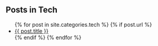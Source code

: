 <h2>Posts in Tech</h2>
<ul>
  {% for post in site.categories.tech %}
    {% if post.url %}
      <li><a href="{{ post.url }}">{{ post.title }}</a></li>
    {% endif %}
  {% endfor %}
</ul>